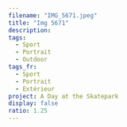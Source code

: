 ```yaml
---
filename: "IMG_5671.jpeg"
title: "Img 5671"
description:
tags:
  - Sport
  - Portrait
  - Outdoor
tags_fr:
  - Sport
  - Portrait
  - Extérieur
project: A Day at the Skatepark
display: false
ratio: 1.25
---
```

